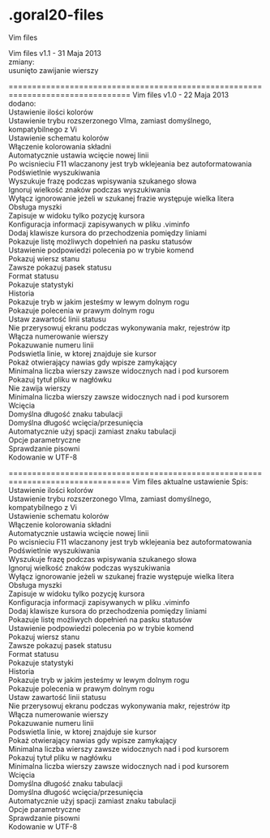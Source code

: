 .goral20-files
==============
Vim files

Vim files v1.1 - 31 Maja 2013  
zmiany:  
usunięto zawijanie wierszy  

================================================================================
Vim files v1.0 - 22 Maja 2013  
dodano:  
Ustawienie ilości kolorów  
Ustawienie trybu rozszerzonego VIma, zamiast domyślnego, kompatybilnego z Vi  
Ustawienie schematu kolorów  
Włączenie kolorowania składni  
Automatycznie ustawia wcięcie nowej linii  
Po wcisnieciu F11 wlaczanony jest tryb wklejeania bez autoformatowania  
Podświetlnie wyszukiwania  
Wyszukuje frazę podczas wpisywania szukanego słowa  
Ignoruj wielkość znaków podczas wyszukiwania  
Wyłącz ignorowanie jeżeli w szukanej frazie występuje wielka litera  
Obsługa myszki  
Zapisuje w widoku tylko pozycję kursora  
Konfiguracja informacji zapisywanych w pliku .viminfo  
Dodaj klawisze kursora do przechodzenia pomiędzy liniami  
Pokazuje listę możliwych dopełnień na pasku statusów  
Ustawienie podpowiedzi polecenia po <tab> w trybie komend  
Pokazuj wiersz stanu  
Zawsze pokazuj pasek statusu  
Format statusu  
Pokazuje statystyki  
Historia  
Pokazuje tryb w jakim jesteśmy w lewym dolnym rogu  
Pokazuje polecenia w prawym dolnym rogu  
Ustaw zawartość linii statusu  
Nie przerysowuj ekranu podczas wykonywania makr, rejestrów itp  
Włącza numerowanie wierszy  
Pokazuwanie numeru linii  
Podswietla linie, w ktorej znajduje sie kursor  
Pokaż otwierający nawias gdy wpisze zamykający  
Minimalna liczba wierszy zawsze widocznych nad i pod kursorem  
Pokazuj tytuł pliku w nagłówku  
Nie zawija wierszy  
Minimalna liczba wierszy zawsze widocznych nad i pod kursorem  
Wcięcia  
Domyślna długość znaku tabulacji  
Domyślna długość wcięcia/przesunięcia  
Automatycznie użyj spacji zamiast znaku tabulacji  
Opcje parametryczne  
Sprawdzanie pisowni  
Kodowanie w UTF-8  

================================================================================
Vim files aktualne ustawienie
Spis:  
Ustawienie ilości kolorów  
Ustawienie trybu rozszerzonego VIma, zamiast domyślnego, kompatybilnego z Vi  
Ustawienie schematu kolorów  
Włączenie kolorowania składni  
Automatycznie ustawia wcięcie nowej linii  
Po wcisnieciu F11 wlaczanony jest tryb wklejeania bez autoformatowania  
Podświetlnie wyszukiwania  
Wyszukuje frazę podczas wpisywania szukanego słowa  
Ignoruj wielkość znaków podczas wyszukiwania  
Wyłącz ignorowanie jeżeli w szukanej frazie występuje wielka litera  
Obsługa myszki  
Zapisuje w widoku tylko pozycję kursora  
Konfiguracja informacji zapisywanych w pliku .viminfo  
Dodaj klawisze kursora do przechodzenia pomiędzy liniami  
Pokazuje listę możliwych dopełnień na pasku statusów  
Ustawienie podpowiedzi polecenia po <tab> w trybie komend  
Pokazuj wiersz stanu  
Zawsze pokazuj pasek statusu  
Format statusu  
Pokazuje statystyki  
Historia  
Pokazuje tryb w jakim jesteśmy w lewym dolnym rogu  
Pokazuje polecenia w prawym dolnym rogu  
Ustaw zawartość linii statusu  
Nie przerysowuj ekranu podczas wykonywania makr, rejestrów itp  
Włącza numerowanie wierszy  
Pokazuwanie numeru linii  
Podswietla linie, w ktorej znajduje sie kursor  
Pokaż otwierający nawias gdy wpisze zamykający  
Minimalna liczba wierszy zawsze widocznych nad i pod kursorem  
Pokazuj tytuł pliku w nagłówku  
Minimalna liczba wierszy zawsze widocznych nad i pod kursorem  
Wcięcia  
Domyślna długość znaku tabulacji  
Domyślna długość wcięcia/przesunięcia  
Automatycznie użyj spacji zamiast znaku tabulacji  
Opcje parametryczne  
Sprawdzanie pisowni  
Kodowanie w UTF-8  
